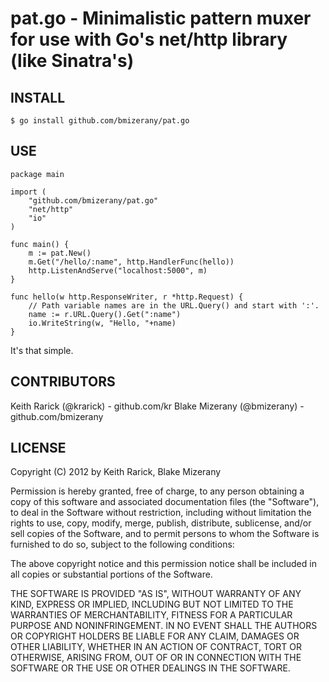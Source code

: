 # pat.go - Minimalistic pattern muxer for use with Go's net/http library (like Sinatra's)

## INSTALL

	$ go install github.com/bmizerany/pat.go

## USE

	package main
	
	import (
		"github.com/bmizerany/pat.go"
		"net/http"
		"io"
	)
	
	func main() {
		m := pat.New()
		m.Get("/hello/:name", http.HandlerFunc(hello))
		http.ListenAndServe("localhost:5000", m)
	}
	
	func hello(w http.ResponseWriter, r *http.Request) {
		// Path variable names are in the URL.Query() and start with ':'.
		name := r.URL.Query().Get(":name")
		io.WriteString(w, "Hello, "+name)
	}

It's that simple.

## CONTRIBUTORS

Keith Rarick (@krarick) - github.com/kr
Blake Mizerany (@bmizerany) - github.com/bmizerany

## LICENSE

Copyright (C) 2012 by Keith Rarick, Blake Mizerany

Permission is hereby granted, free of charge, to any person obtaining a copy
of this software and associated documentation files (the "Software"), to deal
in the Software without restriction, including without limitation the rights
to use, copy, modify, merge, publish, distribute, sublicense, and/or sell
copies of the Software, and to permit persons to whom the Software is
furnished to do so, subject to the following conditions:

The above copyright notice and this permission notice shall be included in
all copies or substantial portions of the Software.

THE SOFTWARE IS PROVIDED "AS IS", WITHOUT WARRANTY OF ANY KIND, EXPRESS OR
IMPLIED, INCLUDING BUT NOT LIMITED TO THE WARRANTIES OF MERCHANTABILITY,
FITNESS FOR A PARTICULAR PURPOSE AND NONINFRINGEMENT. IN NO EVENT SHALL THE
AUTHORS OR COPYRIGHT HOLDERS BE LIABLE FOR ANY CLAIM, DAMAGES OR OTHER
LIABILITY, WHETHER IN AN ACTION OF CONTRACT, TORT OR OTHERWISE, ARISING FROM,
OUT OF OR IN CONNECTION WITH THE SOFTWARE OR THE USE OR OTHER DEALINGS IN
THE SOFTWARE. 
